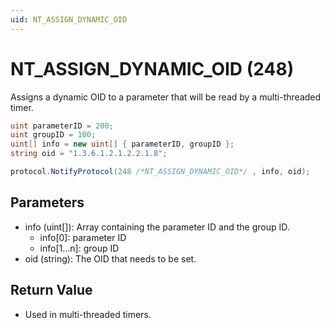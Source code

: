 ```yaml
---
uid: NT_ASSIGN_DYNAMIC_OID
---
```


# NT_ASSIGN_DYNAMIC_OID (248)

Assigns a dynamic OID to a parameter that will be read by a multi-threaded timer.

```csharp
uint parameterID = 200;
uint groupID = 100;
uint[] info = new uint[] { parameterID, groupID };
string oid = "1.3.6.1.2.1.2.2.1.8";

protocol.NotifyProtocol(248 /*NT_ASSIGN_DYNAMIC_OID*/ , info, oid);
```

## Parameters

- info (uint[]): Array containing the parameter ID and the group ID.
  - info[0]: parameter ID
  - info[1…n]: group ID
- oid (string): The OID that needs to be set.

## Return Value

- Used in multi-threaded timers.
